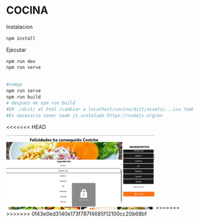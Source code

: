 # COCINA

Instalacion

```bash
npm install
```

Ejecutar

```
npm run dev
npm run serve


```
```bash
#xampp
npm run serve
npm run build
# despues de npm run build
#EN ./dist/ el html /cambiar a localhost/cocina/dist/assets/...css tambien al js 
#Es necesario tener node js instalado https://nodejs.org/en
```
<<<<<<< HEAD

<img src="./img.png" width="400" height="200"/>
=======
>>>>>>> 0f43e0ed3140e173f787f4685f12100cc20b68bf
